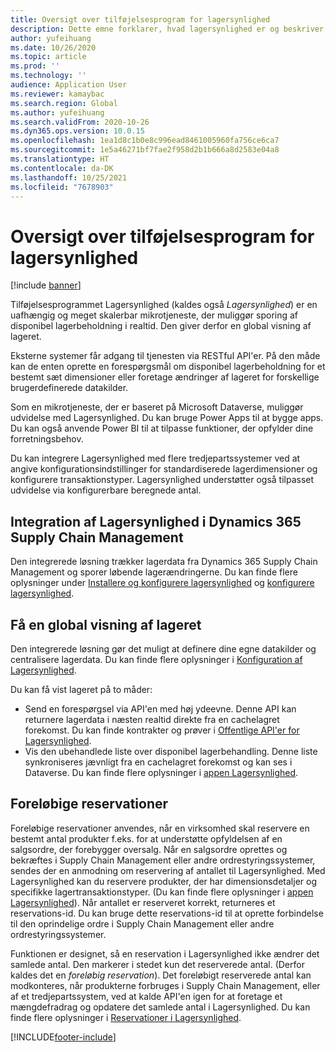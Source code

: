 ```yaml
---
title: Oversigt over tilføjelsesprogram for lagersynlighed
description: Dette emne forklarer, hvad lagersynlighed er og beskriver funktionerne.
author: yufeihuang
ms.date: 10/26/2020
ms.topic: article
ms.prod: ''
ms.technology: ''
audience: Application User
ms.reviewer: kamaybac
ms.search.region: Global
ms.author: yufeihuang
ms.search.validFrom: 2020-10-26
ms.dyn365.ops.version: 10.0.15
ms.openlocfilehash: 1ea1d8c1b0e8c996ead8461005960fa756ce6ca7
ms.sourcegitcommit: 1e5a46271bf7fae2f958d2b1b666a8d2583e04a8
ms.translationtype: HT
ms.contentlocale: da-DK
ms.lasthandoff: 10/25/2021
ms.locfileid: "7678903"
---
```

# <a name="inventory-visibility-add-in-overview"></a>Oversigt over tilføjelsesprogram for lagersynlighed

[!include [banner](../includes/banner.md)]

Tilføjelsesprogrammet Lagersynlighed (kaldes også *Lagersynlighed*) er en uafhængig og meget skalerbar mikrotjeneste, der muliggør sporing af disponibel lagerbeholdning i realtid. Den giver derfor en global visning af lageret.

Eksterne systemer får adgang til tjenesten via RESTful API'er. På den måde kan de enten oprette en forespørgsmål om disponibel lagerbeholdning for et bestemt sæt dimensioner eller foretage ændringer af lageret for forskellige brugerdefinerede datakilder.

Som en mikrotjeneste, der er baseret på Microsoft Dataverse, muliggør udvidelse med Lagersynlighed. Du kan bruge Power Apps til at bygge apps. Du kan også anvende Power BI til at tilpasse funktioner, der opfylder dine forretningsbehov.

Du kan integrere Lagersynlighed med flere tredjepartssystemer ved at angive konfigurationsindstillinger for standardiserede lagerdimensioner og konfigurere transaktionstyper. Lagersynlighed understøtter også tilpasset udvidelse via konfigurerbare beregnede antal.

## <a name="inventory-visibility-integration-with-dynamics-365-supply-chain-management"></a>Integration af Lagersynlighed i Dynamics 365 Supply Chain Management

Den integrerede løsning trækker lagerdata fra Dynamics 365 Supply Chain Management og sporer løbende lagerændringerne. Du kan finde flere oplysninger under [Installere og konfigurere lagersynlighed](inventory-visibility-setup.md) og [konfigurere lagersynlighed](inventory-visibility-configuration.md).

## <a name="get-a-global-view-of-inventory"></a>Få en global visning af lageret

Den integrerede løsning gør det muligt at definere dine egne datakilder og centralisere lagerdata. Du kan finde flere oplysninger i [Konfiguration af Lagersynlighed](inventory-visibility-configuration.md).

Du kan få vist lageret på to måder:

- Send en forespørgsel via API'en med høj ydeevne. Denne API kan returnere lagerdata i næsten realtid direkte fra en cachelagret forekomst. Du kan finde kontrakter og prøver i [Offentlige API'er for Lagersynlighed](inventory-visibility-api.md).
- Vis den ubehandlede liste over disponibel lagerbehandling. Denne liste synkroniseres jævnligt fra en cachelagret forekomst og kan ses i Dataverse. Du kan finde flere oplysninger i [appen Lagersynlighed](inventory-visibility-power-platform.md).

## <a name="soft-reservations"></a>Foreløbige reservationer

Foreløbige reservationer anvendes, når en virksomhed skal reservere en bestemt antal produkter f.eks. for at understøtte opfyldelsen af en salgsordre, der forebygger oversalg. Når en salgsordre oprettes og bekræftes i Supply Chain Management eller andre ordrestyringssystemer, sendes der en anmodning om reservering af antallet til Lagersynlighed. Med Lagersynlighed kan du reservere produkter, der har dimensionsdetaljer og specifikke lagertransaktionstyper. (Du kan finde flere oplysninger i [appen Lagersynlighed](inventory-visibility-power-platform.md)). Når antallet er reserveret korrekt, returneres et reservations-id. Du kan bruge dette reservations-id til at oprette forbindelse til den oprindelige ordre i Supply Chain Management eller andre ordrestyringssystemer.

Funktionen er designet, så en reservation i Lagersynlighed ikke ændrer det samlede antal. Den markerer i stedet kun det reserverede antal. (Derfor kaldes det en *foreløbig reservation*). Det foreløbigt reserverede antal kan modkonteres, når produkterne forbruges i Supply Chain Management, eller af et tredjepartssystem, ved at kalde API'en igen for at foretage et mængdefradrag og opdatere det samlede antal i Lagersynlighed. Du kan finde flere oplysninger i [Reservationer i Lagersynlighed](inventory-visibility-reservations.md).

[!INCLUDE[footer-include](../../includes/footer-banner.md)]
